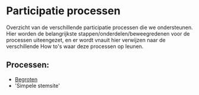 # Participatie processen
Overzicht van de verschillende participatie processen die we ondersteunen.
Hier worden de belangrijkste stappen/onderdelen/beweegredenen voor de processen uiteengezet, en er wordt vnauit hier verwijzen naar de verschillende How to's waar deze processen op leunen.

## Processen:
* [Begroten](budgetting.md)
* 'Simpele stemsite'